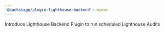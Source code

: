 ```yaml
---
'@backstage/plugin-lighthouse-backend': minor
---
```


Introduce Lighthouse Backend Plugin to run scheduled Lighthouse Audits
